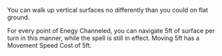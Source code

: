 You can walk up vertical surfaces no differently than you could on flat ground. 

For every point of Enegy Channeled, you can navigate 5ft of surface per turn in this manner, while the spell is still in effect. Moving 5ft has a Movement Speed Cost of 5ft.